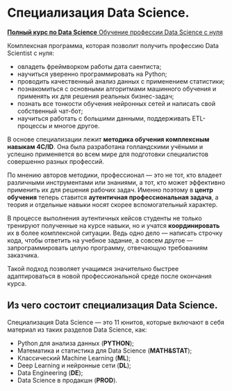 # Специализация Data Science.

[**Полный курс по Data Science** Обучение профессии Data Science с нуля](https://skillfactory.ru/data-scientist)

Комплексная программа, которая позволит получить профессию Data Scientist с нуля:
* овладеть фреймворком работы дата саентиста; 
* научиться уверенно программировать на Python;
* проводить качественный анализ данных с применением статистики;
* познакомиться с  основными алгоритмами машинного обучения и применять их для решения реальных бизнес-задач;
* познать все тонкости обучения нейронных сетей и написать свой собственный чат-бот;
* научиться работать с большими данными, поддерживать ETL-процессы и многое другое.

В основе специализации лежит **методика обучения комплексным навыкам 4C/ID**. Она была разработана голландскими учёными и успешно применяется во всем мире для подготовки специалистов совершенно разных профессий. 

По мнению авторов методики, профессионал — это не тот, кто владеет различными инструментами или знаниями, а тот, кто может эффективно применить их для решения рабочих задач. Именно поэтому в **центр обучения** теперь ставится **аутентичная профессиональная задача**, а теория и отдельные навыки носят скорее вспомогательный характер.

В процессе выполнения аутентичных кейсов студенты не только тренируют полученные на курсе навыки, но и учатся **координировать** их в более комплексной ситуации. Ведь одно дело — написать строчку кода, чтобы ответить на учебное задание, а совсем другое — запрограммировать целую программу, отвечающую требованиям заказчика.

Такой подход позволяет учащимся значительно быстрее адаптироваться в новой профессиональной среде после окончания курса.

## Из чего состоит специализация Data Science.

Специализация Data Science — это 11 юнитов, которые включают в себя материал из таких разделов Data Science, как:

* Python для анализа данных (**PYTHON**);
* Математика и статистика для Data Science (**MATH&STAT**);
* Классический Machine Learning (**ML**);
* Deep Learning и нейронные сети (**DL**);
* Data Engineering (**DE**);
* Data Science в продакшн (**PROD**).
